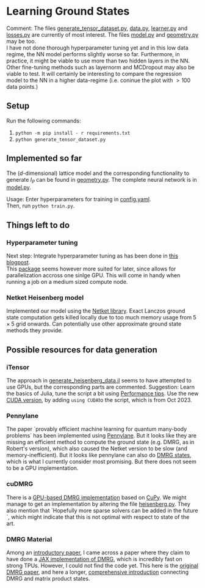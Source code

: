 # Learning Ground States

Comment: The files [generate_tensor_dataset.py](generate_tensor_dataset.py), [data.py](data.py), [learner.py](learner/learner.py) and [losses.py](learner/losses.py) are currently of most interest. The files [model.py](model/model.py) and [geometry.py](model/geometry.py) may be too. \
I have not done thorough hyperparameter tuning yet and in this low data regime, the NN model performs slightly worse so far. Furthermore, in practice, it might be viable to use more than two hidden layers in the NN. \
Other fine-tuning methods such as layernorm and MCDropout may also be viable to test.
It will certainly be interesting to compare the regression model to the NN in a higher data-regime (i.e. coninue the plot with $>100$ data points.)

## Setup
Run the following commands:
1. `python -m pip install - r requirements.txt`
2. `python generate_tensor_dataset.py`

## Implemented so far 

The ($d$-dimensional) lattice model and the corresponding functionality to generate $I_P$ can be found in [geometry.py](model/geometry.py). The complete neural network is in [model.py](model/model.py). 

Usage: Enter hyperparameters for training in [config.yaml](conf/config.yaml). \
Then, run `python train.py`.

## Things left to do

### Hyperparameter tuning
Next step: Integrate hyperparameter tuning as has been done in [this blogpost](https://medium.com/@crcrpar/optuna-fastai-tabular-model-001-55777031e288). \
This [package](https://pytorch.org/tutorials/beginner/hyperparameter_tuning_tutorial.html) seems however more suited for later, since allows for parallelization accross one sinlge GPU. This will come in handy when running a job on a medium sized compute node.

### Netket Heisenberg model
Implemented our model using the [Netket library](https://netket.readthedocs.io/en/latest/). Exact Lanczos ground state computation gets killed locally due to too much memory usage from $5 \times 5$ grid onwards. Can potentially use other approximate ground state methods they provide.

## Possible resources for data generation
### iTensor
The approach in [generate_heisenberg_data.jl](data_generation/generate_heisenberg_data.jl) seems to have attempted to use GPUs, but the corresponding parts are commented. 
Suggestion: Learn the basics of Julia, tune the script a bit using [Performance tips](https://docs.julialang.org/en/v1/manual/performance-tips/). Use the new [CUDA version](https://itensor.org/news/23_10_23_gpu.html), by adding `using CUDA`to the script, which is from Oct 2023. 
### Pennylane
The paper `provably efficient machine learning for quantum many-body problems´ has been implemented using [Pennylane](https://pennylane.ai/qml/demos/tutorial_ml_classical_shadows/). But it looks like they are missing an efficient method to compute the ground state (e.g. DMRG, as in Robert's version), which also caused the Netket version to be slow (and memory-inefficient). But it looks like pennylane can also do [DMRG states](https://pennylane.ai/qml/demos/tutorial_initial_state_preparation/), which is what I currently consider most promising. But there does not seem to be a GPU implementation. 
### cuDMRG
There is a [GPU-based DMRG implementation](https://github.com/ClarkResearchGroup/cuDMRG/tree/master) based on [CuPy](https://cupy.dev). We might manage to get an implementation by altering the file [heisenberg.py](https://github.com/ClarkResearchGroup/cuDMRG/blob/master/cuDMRG/apps/heisenberg.py). They also mention that `Hopefully more sparse solvers can be added in the future´, which might indicate that this is not optimal with respect to state of the art.
### DMRG Material
Among an [introductory paper](https://web.mit.edu/8.334/www/grades/projects/projects14/Yu-An%20Chen+Hung-I%20Yang.pdf), I came across a paper where they claim to have done a [JAX implementation of DMRG](https://arxiv.org/pdf/2204.05693.pdf), which is incredibly fast on strong TPUs. However, I could not find the code yet. This here is the [original DMRG paper](https://journals.aps.org/prl/pdf/10.1103/PhysRevLett.69.2863), and here a longer, [comprehensive introduction](https://arxiv.org/pdf/1008.3477.pdf) connecting DMRG and matrix product states.